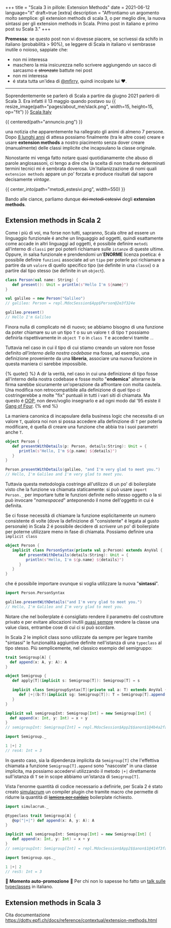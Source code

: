 +++
title = "Scala 3 in pillole: Extension Methods"
date = 2021-06-12
language="it"
draft=true
[extra]
description = "Affrontiamo un argomento molto semplice: gli extension methods di scala 3, o per meglio dire, la nuova sintassi per gli extension methods in Scala. Primo post in italiano e primo post su Scala 3."
+++

**Premessa**: se questo post non vi dovesse piacere, se scrivessi da schifo in italiano (probabilità > 90%), se leggere di Scala in italiano vi sembrasse inutile o noioso, sappiate che:

- non mi interessa
- maschero la mia insicurezza nello scrivere aggiungendo un sacco di sarcasmo e <strike>stronzate</strike> battute nei post
- non mi interessa
- é stata tutta un'idea di [@mfirry](https://twitter.com/mfirry), quindi incolpate lui :heart:.

---

Soprendentemente se parlerò di Scala a partire da giugno 2021 parleró di Scala 3. Era infatti il 13 maggio quando postavo su {{ resize_image(path="pages/about_me/slack.png", width=15, height=15, op="fit") }} [Scala Italy](https://scalaitaly.slack.com)

{{ centered(path="annuncio.png") }}

una notizia che apparentemente ha rallegrato gli animi di almeno 7 persone. Dopo [8 lunghi anni](https://www.scala-lang.org/blog/2021/05/14/scala3-is-here.html) di attesa possiamo finalmente (tra le altre cose) creare e usare **extension methods** a nostro piacimento senza dover creare (manualmente) delle classi implicite che incapsulano la classe originale.

Nonostante mi venga fatto notare quasi quotidianamente che abuso di parole anglosassoni, ci tengo a dire che la scelta di non tradurre determinati termini tecnici mi é sembrata doverosa. Un'italianizzazione di nomi quali `extension methods` appare un po' forzata e produce risultati dal sapore decisamente _vintage_.

{{ center_into(path="metodi_estesivi.png", width=550) }}

Bando alle ciance, parliamo dunque <strike>dei metodi estesivi</strike> degli **extension methods**.

## Extension methods in Scala 2

Come i più di voi, ma forse non tutti, sapranno, Scala oltre ad essere un linguaggio funzionale é anche un linguaggio ad oggetti, quindi esattamente come accade in altri linguaggi ad oggetti, é possibile definire `metodi` all'interno di `classi` per poi poterli richiamare sulle `istanze` di queste ultime. Oppure, in salsa funzionale e prendendomi un'**ENORME** licenza poetica: é possibile definire `funzioni` associate ad un `tipo` per poterle poi richiamare a partire da un `valore` di quello specifico tipo (se definite in una `classe`) o a partire dal tipo stesso (se definite in un `object`).

```scala
class Person(val name: String) {
   def present(): Unit = println(s"Hello I'm ${name}")
}

val galileo = new Person("Galileo")
// galileo: Person = repl.MdocSession$App$Person@2e3f324e

galileo.present()
// Hello I'm Galileo
```

Finora nulla di complicato né di nuovo; se abbiamo bisogno di una funzione da poter chiamare su un un tipo `T` o su un valore `t` di tipo `T` possiamo definirla rispettivamente in `object T` o in `class T` e accedervi tramite `.`.

Tuttavia nel caso in cui il tipo di cui stiamo creando un valore non fosse definito _all'interno della nostra codebase_ ma fosse, ad esempio, una definizione proveniente da una **libreria**, associare una nuova funzione in questa maniera ci sarebbe impossibile. 

{% quote() %}
A dir la verità, nel caso in cui una definizione di tipo fosse all'interno della nostra codebase e fosse molto "__endemica__" alterarne la firma sarebbe sicuramente un'operazione da affrontare con molta cautela. Una modifica non retrocompatibile alla definizione di quel tipo ci costringerebbe a molte "fix" puntuali in tutti i vari siti di chiamata. Ma questo é [OOP](https://it.wikipedia.org/wiki/Programmazione_orientata_agli_oggetti), non devo/voglio insegnarlo e ad ogni modo dal '95 esiste il [Gang of Four](https://it.wikipedia.org/wiki/Design_Patterns).
{% end %}

La maniera canonica di incapsulare della business logic che necessita di un valore `T`, qualora noi non si possa accedere alla definizione di `T` per poterla modificare, é quella di creare una funzione che abbia tra i suoi parametri anche `T`.

```scala
object Person {
   def presentWithDetails(p: Person, details:String): Unit = {
      println(s"Hello, I'm ${p.name} ${details}")
   }
}

Person.presentWithDetails(galileo, "and I'm very glad to meet you.")
// Hello, I'm Galileo and I'm very glad to meet you.
```

Tuttavia questa metodologia costringe all'utilizzo di un po' di boilerplate visto che la funzione va chiamata staticamente: si può usare `import Person._` per importare tutte le funzioni definite nello stesso oggetto o la si può invocare "_namespaced_" anteponendo il nome dell'oggetto in cui é definita.

Se ci fosse necessità di chiamare la funzione esplicitamente un numero consistente di volte (dove la definizione di "consistente" é legata al gusto personale) in Scala 2 é possibile decidere di _scrivere_ un po' di boilerplate per poterne utilizzare meno in fase di chiamata. Possiamo definire una `implicit class` 

```scala
object Person {
   implicit class PersonSyntax(private val p:Person) extends AnyVal {
      def presentWithDetails(details:String): Unit = {
         println(s"Hello, I'm ${p.name} ${details}")
      }
   }
}
```

che é possibile importare ovunque si voglia utilizzare la nuova "**sintassi**".


```scala
import Person.PersonSyntax

galileo.presentWithDetails("and I'm very glad to meet you.")
// Hello, I'm Galileo and I'm very glad to meet you.
```

Notare che nel boilerplate é consigliato rendere il parametro del costruttore privato e per evitare allocazioni inutili [quasi sempre](https://docs.scala-lang.org/overviews/core/value-classes.html#when-allocation-is-necessary) rendere la classe una value class, entrambe cose di cui ci si può scordare.

In Scala 2 le implicit class sono utilizzate da sempre per legare tramite "sintassi" le funzionalità aggiuntive definite nell'istanza di una `typeclass` al tipo stesso. Più semplicemente, nel classico esempio del semigruppo:

```scala
trait Semigroup[A] {
  def append(x: A, y: A): A
}

object Semigroup {
   def apply[T](implicit s: Semigroup[T]): Semigroup[T] = s

   implicit class SemigroupSyntax[T](private val a: T) extends AnyVal {
      def |+|(b:T)(implicit sg: Semigroup[T]): T = Semigroup[T].append(a, b)
   }
}

implicit val semigroupInt: Semigroup[Int] = new Semigroup[Int] {
  def append(x: Int, y: Int) = x + y
}
// semigroupInt: Semigroup[Int] = repl.MdocSession$App2$$anon$1@4b4a2fa8

import Semigroup._

1 |+| 2
// res4: Int = 3
```

In questo caso, sia la dipendenza implicita da `Semigroup[T]` che l'effettiva chiamata a funzione `Semigroup[T].append` sono "nascoste" in una classe implicita, ma possiamo accedervi utilizzando il metodo `|+|` direttamente sull'istanza di `T` se in scope abbiamo un'istanza di `Semigroup[T]`.

Vista l'enorme quantità di codice necessario a definirle, per Scala 2 é stato creato  [simulacrum](https://github.com/typelevel/simulacrum) un compiler plugin che tramite macro che permette di ridurre la quantità di <strike>[lamiera per caldaie](https://www.wordreference.com/enit/boilerplate)</strike> boilerplate richiesto.

```scala
import simulacrum._

@typeclass trait Semigroup[A] {
   @op("|+|") def append(x: A, y: A): A
}

implicit val semigroupInt: Semigroup[Int] = new Semigroup[Int] {
   def append(x: Int, y: Int) = x + y
}
// semigroupInt: Semigroup[Int] = repl.MdocSession$App2$$anon$1@414f3fa8

import Semigroup.ops._

1 |+| 2 
// res5: Int = 3
```

:tada: **Momento auto-promozione** :tada: Per chi non lo sapesse ho fatto un [talk sulle typeclasses](https://youtu.be/nBeXGEpDgdk) in italiano.

## Extension methods in Scala 3

Cita documentazione https://dotty.epfl.ch/docs/reference/contextual/extension-methods.html